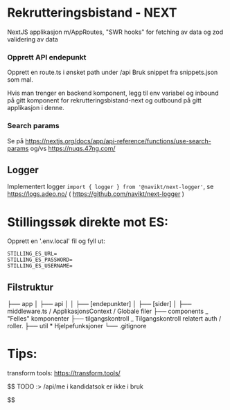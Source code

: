 # Rekrutteringsbistand - NEXT

NextJS applikasjon m/AppRoutes, "SWR hooks" for fetching av data og zod validering av data

### Opprett API endepunkt

Opprett en route.ts i ønsket path under /api
Bruk snippet fra snippets.json som mal.

Hvis man trenger en backend komponent, legg til env variabel og inbound på gitt komponent for rekrutteringsbistand-next og outbound på gitt applikasjon i denne.

### Search params

Se på https://nextjs.org/docs/app/api-reference/functions/use-search-params og/vs https://nuqs.47ng.com/

## Logger

Implementert logger `import { logger } from '@navikt/next-logger'`, se https://logs.adeo.no/ ( https://github.com/navikt/next-logger )


# Stillingssøk direkte mot ES:
Opprett en '.env.local' fil og fyll ut:
```
STILLING_ES_URL=
STILLING_ES_PASSWORD=
STILLING_ES_USERNAME=
```

## Filstruktur

├── app
│ ├── api
│ │ ├── [endepunkter]
│ ├── [sider]
│ ├── middleware.ts / ApplikasjonsContext / Globale filer
├── components _ "Felles" komponenter
├── tilgangskontroll _ Tilgangskontroll relatert auth / roller.
├── util \* Hjelpefunksjoner
└── .gitignore

# Tips:

transform tools: https://transform.tools/

$$
TODO :>
/api/me i kandidatsok er ikke i bruk


$$

